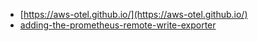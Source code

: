 
* [https://aws-otel.github.io/](https://aws-otel.github.io/)
* [adding-the-prometheus-remote-write-exporter](https://catalog.workshops.aws/observability/en-US/aws-managed-oss/adot/python-instrumentation/amp#adding-the-prometheus-remote-write-exporter)
